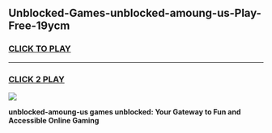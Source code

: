 
## Unblocked-Games-unblocked-amoung-us-Play-Free-19ycm
<h3>
<a href="https://premium76.site?title=unblocked-amoung-us&ref=23A">CLICK TO PLAY</a></h3>
<hr>

<h3>
<a href="https://premium76.site?title=unblocked-amoung-us&ref=23A">CLICK 2 PLAY</a>
  
</h3>

<a href="https://premium76.site?title=unblocked-amoung-us&ref=23A"><img src="https://clearcache.store/games.png"></a>


**unblocked-amoung-us games unblocked: Your Gateway to Fun and Accessible Online Gaming**
